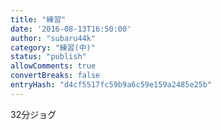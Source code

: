```yaml
---
title: "練習"
date: '2016-08-13T16:50:00'
author: "subaru44k"
category: "練習(中)"
status: "publish"
allowComments: true
convertBreaks: false
entryHash: "d4cf5517fc59b9a6c59e159a2485e25b"
---
```

32分ジョグ
